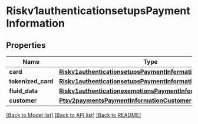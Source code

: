 # Riskv1authenticationsetupsPaymentInformation

## Properties
Name | Type | Description | Notes
------------ | ------------- | ------------- | -------------
**card** | [**Riskv1authenticationsetupsPaymentInformationCard**](Riskv1authenticationsetupsPaymentInformationCard.md) |  | [optional] 
**tokenized_card** | [**Riskv1authenticationsetupsPaymentInformationTokenizedCard**](Riskv1authenticationsetupsPaymentInformationTokenizedCard.md) |  | [optional] 
**fluid_data** | [**Riskv1authenticationexemptionsPaymentInformationFluidData**](Riskv1authenticationexemptionsPaymentInformationFluidData.md) |  | [optional] 
**customer** | [**Ptsv2paymentsPaymentInformationCustomer**](Ptsv2paymentsPaymentInformationCustomer.md) |  | [optional] 

[[Back to Model list]](../README.md#documentation-for-models) [[Back to API list]](../README.md#documentation-for-api-endpoints) [[Back to README]](../README.md)


